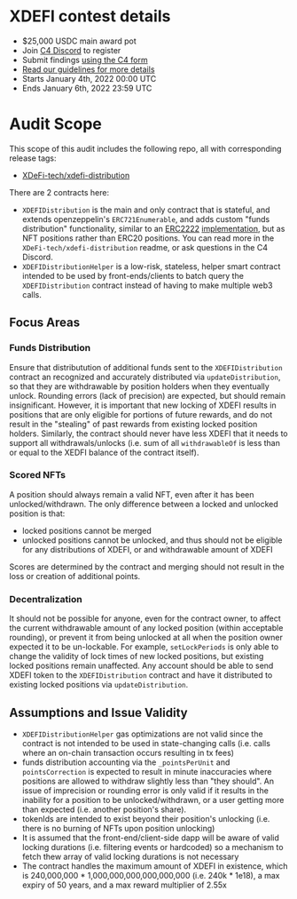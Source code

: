 # XDEFI contest details
- $25,000 USDC main award pot
- Join [C4 Discord](https://discord.gg/code4rena) to register
- Submit findings [using the C4 form](https://code4rena.com/contests/2022-01-xdefi-contest/submit)
- [Read our guidelines for more details](https://docs.code4rena.com/roles/wardens)
- Starts January 4th, 2022 00:00 UTC
- Ends January 6th, 2022 23:59 UTC

# Audit Scope

This scope of this audit includes the following repo, all with corresponding release tags:

- [XDeFi-tech/xdefi-distribution](https://github.com/XDeFi-tech/xdefi-distribution/releases/tag/v1.0.0-beta.0)

There are 2 contracts here:
- `XDEFIDistribution` is the main and only contract that is stateful, and extends openzeppelin's `ERC721Enumerable`, and adds custom "funds distribution" functionality, similar to an [ERC2222](https://github.com/ethereum/EIPs/issues/2222) [implementation](https://github.com/atpar/funds-distribution-token/blob/master/contracts/FundsDistributionToken.sol), but as NFT positions rather than ERC20 positions. You can read more in the `XDeFi-tech/xdefi-distribution` readme, or ask questions in the C4 Discord.
- `XDEFIDistributionHelper` is a low-risk, stateless, helper smart contract intended to be used by front-ends/clients to batch query the `XDEFIDistribution` contract instead of having to make multiple web3 calls.

## Focus Areas

### Funds Distribution

Ensure that distributution of additional funds sent to the `XDEFIDistribution` contract an recognized and accurately distributed via `updateDistribution`, so that they are withdrawable by position holders when they eventually unlock. Rounding errors (lack of precision) are expected, but should remain insignificant. However, it is important that new locking of XDEFI results in positions that are only eligible for portions of future rewards, and do not result in the "stealing" of past rewards from existing locked position holders. Similarly, the contract should never have less XDEFI that it needs to support all withdrawals/unlocks (i.e. sum of all `withdrawableOf` is less than or equal to the XEDFI balance of the contract itself).

### Scored NFTs

A position should always remain a valid NFT, even after it has been unlocked/withdrawn. The only difference between a locked and unlocked position is that:
- locked positions cannot be merged
- unlocked positions cannot be unlocked, and thus should not be eligible for any distributions of XDEFI, or and withdrawable amount of XDEFI

Scores are determined by the contract and merging should not result in the loss or creation of additional points.

### Decentralization

It should not be possible for anyone, even for the contract owner, to affect the current withdrawable amount of any locked position (within acceptable rounding), or prevent it from being unlocked at all when the position owner expected it to be un-lockable. For example, `setLockPeriods` is only able to change the validity of lock times of new locked positions, but existing locked positions remain unaffected. Any account should be able to send XDEFI token to the `XDEFIDistribution` contract and have it distributed to existing locked positions via `updateDistribution`.

## Assumptions and Issue Validity

- `XDEFIDistributionHelper` gas optimizations are not valid since the contract is not intended to be used in state-changing calls (i.e. calls where an on-chain transaction occurs resulting in tx fees)
- funds distribution accounting via the `_pointsPerUnit` and `pointsCorrection` is expected to result in minute inaccuracies where positions are allowed to withdraw slightly less than "they should". An issue of imprecision or rounding error is only valid if it results in the inability for a position to be unlocked/withdrawn, or a user getting more than expected (i.e. another position's share).
- tokenIds are intended to exist beyond their position's unlocking (i.e. there is no burning of NFTs upon position unlocking)
- It is assumed that the front-end/client-side dapp will be aware of valid locking durations (i.e. filtering events or hardcoded) so a mechanism to fetch thew array of valid locking durations is not necessary
- The contract handles the maximum amount of XDEFI in existence, which is 240,000,000 * 1,000,000,000,000,000,000 (i.e. 240k * 1e18), a max expiry of 50 years, and a max reward multiplier of 2.55x

